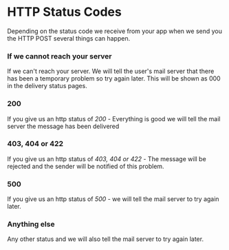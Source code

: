 HTTP Status Codes
=

Depending on the status code we receive from your app when we send you the HTTP POST several things can happen.

### If we cannot reach your server
If we can't reach your server. We will tell the user's mail server that there has been a temporary problem so try again later. This will be shown as 000 in the delivery status pages.

### 200
If you give us an http status of *200* - Everything is good we will tell the mail server the message has been delivered

### 403, 404 or 422
If you give us an http status of *403, 404 or 422* - The message will be rejected and the sender will be notified of this problem.

### 500
If you give us an http status of *500* - we will tell the mail server to try again later.

### Anything else
Any other status and we will also tell the mail server to try again later.